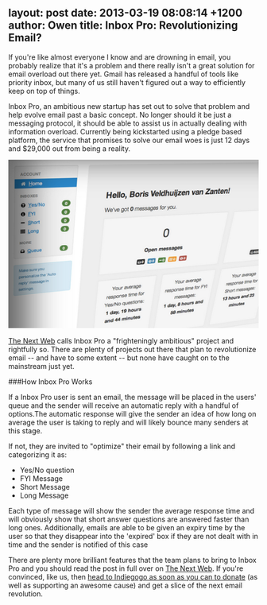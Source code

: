 layout: post
date: 2013-03-19 08:08:14 +1200
author: Owen
title: Inbox Pro: Revolutionizing Email?
----

If you're like almost everyone I know and are drowning in email, you probably realize that it's a problem and there really isn't a great solution for email overload out there yet. Gmail has released a handful of tools like priority inbox, but many of us still haven't figured out a way to efficiently keep on top of things.

Inbox Pro, an ambitious new startup has set out to solve that problem and help evolve email past a basic concept. No longer should it be just a messaging protocol, it should be able to assist us in actually dealing with information overload. Currently being kickstarted using a pledge based platform, the service that promises to solve our email woes is just 12 days and $29,000 out from being a reality.

![Inbox Pro Screenshot](/media/2013-03-19-inbox-pro.png)

[The Next Web](http://thenextweb.com/voice/2013/02/08/inboxpro-com-structured-communications/) calls Inbox Pro a "frighteningly ambitious" project and rightfully so. There are plenty of projects out there that plan to revolutionize email -- and have to some extent -- but none have caught on to the mainstream just yet.

###How Inbox Pro Works

If a Inbox Pro user is sent an email, the message will be placed in the users' queue and the sender will receive an automatic reply with a handful of options.The automatic response will give the sender an idea of how long on average the user is taking to reply and will likely bounce many senders at this stage.

If not, they are invited to "optimize" their email by following a link and categorizing it as:

 - Yes/No question
 - FYI Message
 - Short Message
 - Long Message

Each type of message will show the sender the average response time and will obviously show that short answer questions are answered faster than long ones. Additionally, emails are able to be given an expiry time by the user so that they disappear into the 'expired' box if they are not dealt with in time and the sender is notified of this case

There are plenty more brilliant features that the team plans to bring to Inbox Pro and you should read the post in full over on [The Next Web](http://thenextweb.com/voice/2013/02/08/inboxpro-com-structured-communications/). If you're convinced, like us, then [head to Indiegogo as soon as you can to donate](http://www.indiegogo.com/projects/inbox-pro-a-revolution-in-email) (as well as supporting an awesome cause) and get a slice of the next email revolution.
